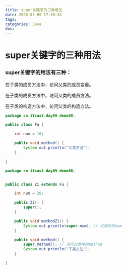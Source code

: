 ```yaml
---
title: super关键字的三种用法
date: 2020-03-09 17:10:33
tags:
categories: Java
doc:
---
```

# super关键字的三种用法

### super关键字的用法有三种：

在子类的成员方法中，访问父类的成员变量。

在子类的成员方法中，访问父类的成员方法。

在子类的构造方法中，访问父类的构造方法。

```java
package cn.itcast.day09.demo08;

public class Fu {

    int num = 10;

    public void method() {
        System.out.println("父类方法");
    }

}

```

```java
package cn.itcast.day09.demo08;


public class Zi extends Fu {

    int num = 20;

    public Zi() {
        super();
    }

    public void methodZi() {
        System.out.println(super.num); // 父类中的num
    }

    public void method() {
        super.method(); // 访问父类中的method
        System.out.println("子类方法");
    }

}

```

